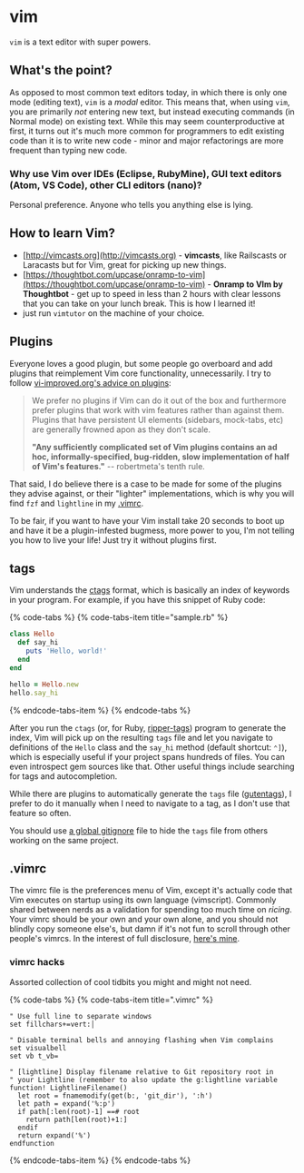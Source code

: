 # vim

`vim` is a text editor with super powers.

## What's the point?

As opposed to most common text editors today, in which there is only one mode \(editing text\), `vim` is a _modal_ editor. This means that, when using `vim`, you are primarily _not_ entering new text, but instead executing commands \(in Normal mode\) on existing text. While this may seem counterproductive at first, it turns out it's much more common for programmers to edit existing code than it is to write new code - minor and major refactorings are more frequent than typing new code.

### Why use Vim over IDEs \(Eclipse, RubyMine\), GUI text editors \(Atom, VS Code\), other CLI editors \(nano\)?

Personal preference. Anyone who tells you anything else is lying.

## How to learn Vim?

* [http://vimcasts.org](http://vimcasts.org) - **vimcasts**, like Railscasts or Laracasts but for Vim, great for picking up new things.
* [https://thoughtbot.com/upcase/onramp-to-vim](https://thoughtbot.com/upcase/onramp-to-vim) - **Onramp to VIm by Thoughtbot** - get up to speed in less than 2 hours with clear lessons that you can take on your lunch break. This is how I learned it!
* just run `vimtutor` on the machine of your choice.

## Plugins

Everyone loves a good plugin, but some people go overboard and add plugins that reimplement Vim core functionality, unnecessarily. I try to follow [vi-improved.org's advice on plugins](https://www.vi-improved.org/plugins/): 

> We prefer no plugins if Vim can do it out of the box and furthermore prefer plugins that work with vim features rather than against them. Plugins that have persistent UI elements \(sidebars, mock-tabs, etc\) are generally frowned apon as they don't scale.
>
> **"Any sufficiently complicated set of Vim plugins contains an ad hoc, informally-specified, bug-ridden, slow implementation of half of Vim's features."** -- robertmeta's tenth rule.

That said, I do believe there is a case to be made for some of the plugins they advise against, or their "lighter" implementations, which is why you will find `fzf` and `lightline` in my [.vimrc](vim.md#vimrc).

To be fair, if you want to have your Vim install take 20 seconds to boot up and have it be a plugin-infested bugmess, more power to you, I'm not telling you how to live your life! Just try it without plugins first.

## tags

Vim understands the [ctags](https://ctags.io) format, which is basically an index of keywords in your program. For example, if you have this snippet of Ruby code:

{% code-tabs %}
{% code-tabs-item title="sample.rb" %}
```ruby
class Hello
  def say_hi
    puts 'Hello, world!'
  end
end

hello = Hello.new
hello.say_hi

```
{% endcode-tabs-item %}
{% endcode-tabs %}

After you run the `ctags` \(or, for Ruby, [ripper-tags](https://github.com/tmm1/ripper-tags)\) program to generate the index, Vim will pick up on the resulting `tags` file and let you navigate to definitions of the `Hello` class and the `say_hi` method \(default shortcut: `⌃]`\), which is especially useful if your project spans hundreds of files. You can even introspect gem sources like that. Other useful things include searching for tags and autocompletion.

While there are plugins to automatically generate the `tags` file \([gutentags](https://bolt80.com/gutentags/)\), I prefer to do it manually when I need to navigate to a tag, as I don't use that feature so often. 

You should use [a global gitignore](git.md#global-gitignore) file to hide the `tags` file from others working on the same project.

## .vimrc

The vimrc file is the preferences menu of Vim, except it's actually code that Vim executes on startup using its own language \(vimscript\). Commonly shared between nerds as a validation for spending too much time on _ricing_. Your vimrc should be your own and your own alone, and you should not blindly copy someone else's, but damn if it's not fun to scroll through other people's vimrcs. In the interest of full disclosure, [here's mine](https://github.com/crescentrose/dotfiles/blob/master/vimrc).

### vimrc hacks

Assorted collection of cool tidbits you might and might not need.

{% code-tabs %}
{% code-tabs-item title=".vimrc" %}
```text
" Use full line to separate windows
set fillchars+=vert:│

" Disable terminal bells and annoying flashing when Vim complains
set visualbell
set vb t_vb=

" [lightline] Display filename relative to Git repository root in 
" your Lightline (remember to also update the g:lightline variable
function! LightlineFilename()
  let root = fnamemodify(get(b:, 'git_dir'), ':h')
  let path = expand('%:p')
  if path[:len(root)-1] ==# root
    return path[len(root)+1:]
  endif
  return expand('%')
endfunction
```
{% endcode-tabs-item %}
{% endcode-tabs %}







